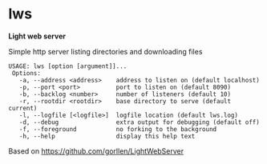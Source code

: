 # lws
**Light web server**

Simple http server listing directories and downloading files

```
USAGE: lws [option [argument]]...
 Options:
   -a, --address <address>    address to listen on (default localhost)
   -p, --port <port>          port to listen on (default 8090)
   -b, --backlog <number>     number of listeners (default 10)
   -r, --rootdir <rootdir>    base directory to serve (default current)
   -l, --logfile [<logfile>]  logfile location (default lws.log)
   -d, --debug                extra output for debugging (default off)
   -f, --foreground           no forking to the background
   -h, --help                 display this help text
```

Based on https://github.com/gorllen/LightWebServer
